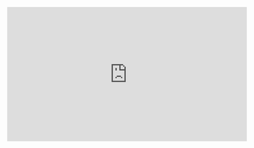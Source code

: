 <iframe width="560" height="315" src="https://www.youtube.com/embed/4bkQBOgaFAc" title="YouTube video player" frameborder="0" allow="accelerometer; autoplay; clipboard-write; encrypted-media; gyroscope; picture-in-picture" allowfullscreen></iframe>
